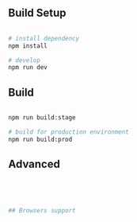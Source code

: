 
## Build Setup


```bash

# install dependency
npm install

# develop
npm run dev
```

## Build

```bash

npm run build:stage

# build for production environment
npm run build:prod
```

## Advanced

```bash




## Browsers support

